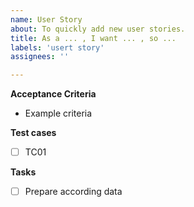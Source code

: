 ```yaml
---
name: User Story
about: To quickly add new user stories.
title: As a ... , I want ... , so ...
labels: 'usert story'
assignees: ''

---
```


**Acceptance Criteria**
- Example criteria

**Test cases**
- [ ] TC01

**Tasks**
- [ ] Prepare according data
